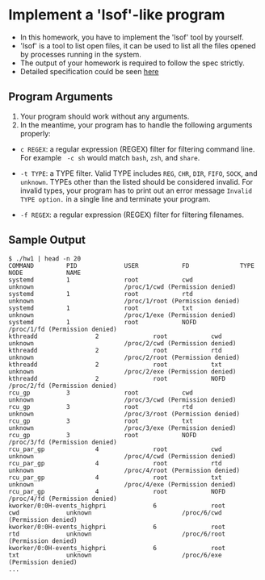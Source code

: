 # Implement a 'lsof'-like program

- In this homework, you have to implement the 'lsof' tool by yourself. 
- 'lsof' is a tool to list open files, it can be used to list all the files opened by processes running in the system. 
- The output of your homework is required to follow the spec strictly. 
- Detailed specification could be seen [here](https://github.com/hankshyu/Advanced-Programming-in-the-UNIX-Environment/blob/main/HW1/unix_hw1.pdf)

## Program Arguments

1. Your program should work without any arguments. 
2. In the meantime, your program has to handle the following arguments properly:

- ``c REGEX``: a regular expression (REGEX) filter for filtering command line. For example `` -c sh`` would match ``bash``, ``zsh``, and ``share``.

- ``-t TYPE``: a TYPE filter. Valid TYPE includes  ``REG``,  ``CHR``,  ``DIR``,  ``FIFO``,  ``SOCK``, and   ``unknown``. TYPEs other than the listed should be considered invalid. For invalid types, your program has to print out an error message ``Invalid TYPE option.`` in a single line and terminate your program.

- ``-f REGEX``: a regular expression (REGEX) filter for filtering filenames.

## Sample Output

```
$ ./hw1 | head -n 20
COMMAND         PID             USER            FD              TYPE            NODE            NAME
systemd         1               root            cwd             unknown                         /proc/1/cwd (Permission denied)
systemd         1               root            rtd             unknown                         /proc/1/root (Permission denied)
systemd         1               root            txt             unknown                         /proc/1/exe (Permission denied)
systemd         1               root            NOFD                                            /proc/1/fd (Permission denied)
kthreadd                2               root            cwd             unknown                         /proc/2/cwd (Permission denied)
kthreadd                2               root            rtd             unknown                         /proc/2/root (Permission denied)
kthreadd                2               root            txt             unknown                         /proc/2/exe (Permission denied)
kthreadd                2               root            NOFD                                            /proc/2/fd (Permission denied)
rcu_gp          3               root            cwd             unknown                         /proc/3/cwd (Permission denied)
rcu_gp          3               root            rtd             unknown                         /proc/3/root (Permission denied)
rcu_gp          3               root            txt             unknown                         /proc/3/exe (Permission denied)
rcu_gp          3               root            NOFD                                            /proc/3/fd (Permission denied)
rcu_par_gp              4               root            cwd             unknown                         /proc/4/cwd (Permission denied)
rcu_par_gp              4               root            rtd             unknown                         /proc/4/root (Permission denied)
rcu_par_gp              4               root            txt             unknown                         /proc/4/exe (Permission denied)
rcu_par_gp              4               root            NOFD                                            /proc/4/fd (Permission denied)
kworker/0:0H-events_highpri             6               root            cwd             unknown                         /proc/6/cwd (Permission denied)
kworker/0:0H-events_highpri             6               root            rtd             unknown                         /proc/6/root (Permission denied)
kworker/0:0H-events_highpri             6               root            txt             unknown                         /proc/6/exe (Permission denied)
...
```






